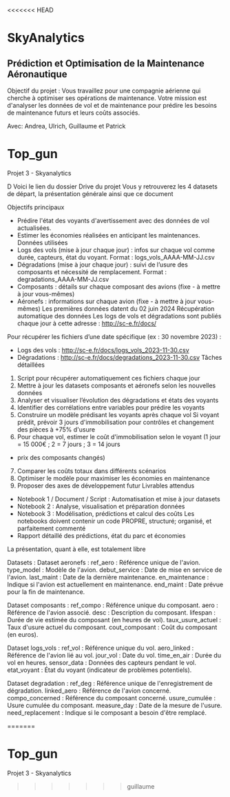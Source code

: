 <<<<<<< HEAD
# SkyAnalytics #
## Prédiction et Optimisation de la Maintenance Aéronautique ##


Objectif du projet :
Vous travaillez pour une compagnie aérienne qui cherche à optimiser ses
opérations de maintenance. Votre mission est d'analyser les données de vol et de
maintenance pour prédire les besoins de maintenance futurs et leurs coûts
associés.


Avec:
Andrea, Ulrich, Guillaume et Patrick
# Top_gun
Projet 3 - Skyanalytics

D Voici le lien du dossier Drive du projet
Vous y retrouverez les 4 datasets de départ, la présentation générale ainsi que ce document

Objectifs principaux
-	Prédire l'état des voyants d'avertissement avec des données de vol actualisées.
-	Estimer les économies réalisées en anticipant les maintenances.
Données utilisées
-	Logs des vols (mise à jour chaque jour) : infos sur chaque vol comme durée, capteurs, état du voyant.
Format : logs_vols_AAAA-MM-JJ.csv
-	Dégradations (mise à jour chaque jour) : suivi de l’usure des composants et nécessité de remplacement.
Format : degradations_AAAA-MM-JJ.csv
-	Composants : détails sur chaque composant des avions (fixe - à mettre à jour vous-mêmes)
-	Aéronefs : informations sur chaque avion (fixe - à mettre à jour vous-mêmes)
Les premières données datent du 02 juin 2024
Récupération automatique des données
Les logs de vols et dégradations sont publiés chaque jour à cette adresse : http://sc-e.fr/docs/

Pour récupérer les fichiers d’une date spécifique (ex : 30 novembre 2023) :
-	Logs des vols : http://sc-e.fr/docs/logs_vols_2023-11-30.csv
-	Dégradations : http://sc-e.fr/docs/degradations_2023-11-30.csv
Tâches détaillées
1)	Script pour récupérer automatiquement ces fichiers chaque jour
2)	Mettre à jour les datasets composants et aéronefs selon les nouvelles données
3)	Analyser et visualiser l’évolution des dégradations et états des voyants
4)	Identifier des corrélations entre variables pour prédire les voyants
5)	Construire un modèle prédisant les voyants après chaque vol
Si voyant prédit, prévoir 3 jours d'immobilisation pour contrôles et changement des pièces à +75% d'usure
6)	Pour chaque vol, estimer le coût d'immobilisation selon le voyant
(1 jour = 15 000€ ; 2 = 7 jours ; 3 = 14 jours
+ prix des composants changés)
7)	Comparer les coûts totaux dans différents scénarios
8)	Optimiser le modèle pour maximiser les économies en maintenance
9)	Proposer des axes de développement futur
Livrables attendus
-	Notebook 1 / Document / Script : Automatisation et mise à jour datasets
-	Notebook 2 : Analyse, visualisation et préparation données
-	Notebook 3 : Modélisation, prédictions et calcul des coûts
Les notebooks doivent contenir un code PROPRE, structuré; organisé, et parfaitement commenté
-	Rapport détaillé des prédictions, état du parc et économies

La présentation, quant à elle, est totalement libre




Datasets : 
Dataset aeronefs :
        ref_aero : Référence unique de l'avion.
        type_model : Modèle de l'avion.
        debut_service : Date de mise en service de l'avion.
        last_maint : Date de la dernière maintenance.
        en_maintenance : Indique si l'avion est actuellement en maintenance.
        end_maint : Date prévue pour la fin de maintenance.

Dataset composants :
        ref_compo : Référence unique du composant.
        aero : Référence de l'avion associé.
        desc : Description du composant.
        lifespan : Durée de vie estimée du composant (en heures de vol).
        taux_usure_actuel : Taux d'usure actuel du composant.
        cout_composant : Coût du composant (en euros).

Dataset logs_vols :
        ref_vol : Référence unique du vol.
        aero_linked : Référence de l'avion lié au vol.
        jour_vol : Date du vol.
        time_en_air : Durée du vol en heures.
        sensor_data : Données des capteurs pendant le vol.
        etat_voyant : État du voyant (indicateur de problèmes potentiels).

Dataset degradation :
        ref_deg : Référence unique de l'enregistrement de dégradation.
        linked_aero : Référence de l'avion concerné.
        compo_concerned : Référence du composant concerné.
        usure_cumulée : Usure cumulée du composant.
        measure_day : Date de la mesure de l'usure.
        need_replacement : Indique si le composant a besoin d'être remplacé.

  
=======
# Top_gun
Projet 3 - Skyanalytics
>>>>>>> guillaume
